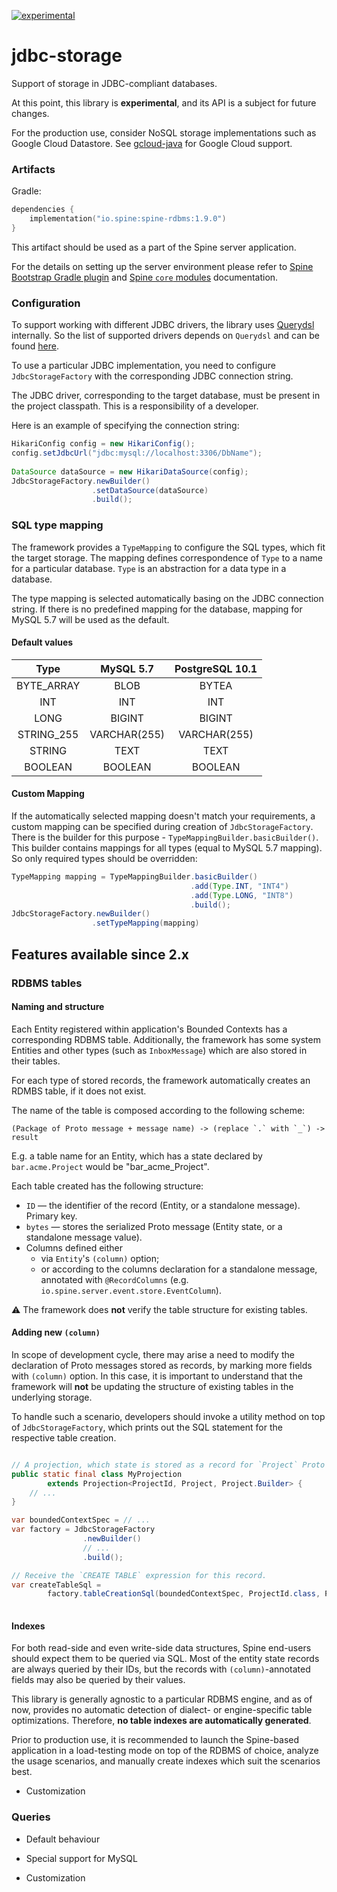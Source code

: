 [![experimental](http://badges.github.io/stability-badges/dist/experimental.svg)](http://github.com/badges/stability-badges)

# jdbc-storage

Support of storage in JDBC-compliant databases.

At this point, this library is **experimental**, and its API is a subject for future changes.

For the production use, consider NoSQL storage implementations such as Google Cloud Datastore. 
See [gcloud-java](https://github.com/SpineEventEngine/gcloud-java/) for Google Cloud support.
  
### Artifacts

Gradle:

```kotlin
dependencies {
    implementation("io.spine:spine-rdbms:1.9.0")
}
```

This artifact should be used as a part of the Spine server application.
 
For the details on setting up the server environment please refer to 
[Spine Bootstrap Gradle plugin](https://github.com/SpineEventEngine/bootstrap/) and 
[Spine `core` modules](https://github.com/SpineEventEngine/core-java/) documentation. 

### Configuration

To support working with different JDBC drivers, the library uses [Querydsl](http://www.querydsl.com/)
internally. So the list of supported drivers depends on `Querydsl` and can be found
[here](http://www.querydsl.com/static/querydsl/4.1.3/reference/html_single/#d0e1067).

To use a particular JDBC implementation, you need to configure `JdbcStorageFactory` with
the corresponding JDBC connection string.
 
The JDBC driver, corresponding to the target database, must be present in the project classpath.
This is a responsibility of a developer.

Here is an example of specifying the connection string:

```java
HikariConfig config = new HikariConfig();
config.setJdbcUrl("jdbc:mysql://localhost:3306/DbName");
        
DataSource dataSource = new HikariDataSource(config);
JdbcStorageFactory.newBuilder()
                  .setDataSource(dataSource)
                  .build();
```

### SQL type mapping

The framework provides a `TypeMapping` to configure the SQL types, which fit the target storage.
The mapping defines correspondence of `Type` to a name for a particular database. 
`Type` is an abstraction for a data type in a database. 

The type mapping is selected automatically basing on the JDBC connection string.
If there is no predefined mapping for the database, mapping for MySQL 5.7 will be used as the default.

#### Default values

| Type         | MySQL 5.7     | PostgreSQL 10.1 |
| :----------: |:-------------:| :--------------:|
| BYTE_ARRAY   | BLOB          | BYTEA           |
| INT          | INT           | INT             |
| LONG         | BIGINT        | BIGINT          |
| STRING_255   | VARCHAR(255)  | VARCHAR(255)    | 
| STRING       | TEXT          | TEXT            |
| BOOLEAN      | BOOLEAN       | BOOLEAN         |

#### Custom Mapping

If the automatically selected mapping doesn't match your requirements, a custom mapping can be
specified during creation of `JdbcStorageFactory`. There is the builder for this purpose - 
`TypeMappingBuilder.basicBuilder()`. This builder contains mappings for all types
(equal to MySQL 5.7 mapping). So only required types should be overridden:

```java
TypeMapping mapping = TypeMappingBuilder.basicBuilder()
                                        .add(Type.INT, "INT4")
                                        .add(Type.LONG, "INT8")
                                        .build();
JdbcStorageFactory.newBuilder()
                  .setTypeMapping(mapping)
```

## Features available since 2.x

### RDBMS tables

#### Naming and structure

Each Entity registered within application's Bounded Contexts has a corresponding RDBMS table.
Additionally, the framework has some system Entities and other types (such as `InboxMessage`)
which are also stored in their tables.

For each type of stored records, the framework automatically creates an RDMBS table, 
if it does not exist.

The name of the table is composed according to the following scheme:

```
(Package of Proto message + message name) -> (replace `.` with `_`) -> result 
```

E.g. a table name for an Entity, which has a state declared by `bar.acme.Project` would be
"bar_acme_Project".

Each table created has the following structure:

* `ID` — the identifier of the record (Entity, or a standalone message). Primary key.
* `bytes` — stores the serialized Proto message (Entity state, or a standalone message value).
* Columns defined either
     * via `Entity`'s `(column)` option;
     * or according to the columns declaration for a standalone message,
       annotated with `@RecordColumns` (e.g. `io.spine.server.event.store.EventColumn`).

:warning: The framework does **not** verify the table structure for existing tables.

#### Adding new `(column)`

In scope of development cycle, there may arise a need to modify the declaration of
Proto messages stored as records, by marking more fields with `(column)` option.
In this case, it is important to understand that the framework will **not** be updating
the structure of existing tables in the underlying storage.

To handle such a scenario, developers should invoke a utility method on top of `JdbcStorageFactory`,
which prints out the SQL statement for the respective table creation. 


```java

// A projection, which state is stored as a record for `Project` Proto message.
public static final class MyProjection
        extends Projection<ProjectId, Project, Project.Builder> {
    // ...
}

var boundedContextSpec = // ...
var factory = JdbcStorageFactory
                .newBuilder()
                // ...
                .build();

// Receive the `CREATE TABLE` expression for this record.
var createTableSql = 
        factory.tableCreationSql(boundedContextSpec, ProjectId.class, Project.class);
        

```

#### Indexes

For both read-side and even write-side data structures, Spine end-users should
expect them to be queried via SQL. Most of the entity state records are always queried by their IDs,
but the records with `(column)`-annotated fields may also be queried by their values.

This library is generally agnostic to a particular RDBMS engine, and as of now, provides
no automatic detection of dialect- or engine-specific table optimizations. 
Therefore, **no table indexes are automatically generated**.

Prior to production use, it is recommended to launch the Spine-based application 
in a load-testing mode on top of the RDBMS of choice, analyze the usage scenarios,
and manually create indexes which suit the scenarios best.

- Customization


### Queries

- Default behaviour

- Special support for MySQL

- Customization